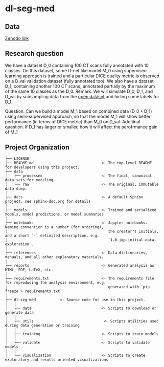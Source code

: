 dl-seg-med
==============================

Data
-----
[Zenodo link](https://zenodo.org/record/6802614)

Research question
------------------
We have a dataset D_0 containing 100 CT scans fully annotated with 10 classes. On this dataset, some U-net like model M_0 using supervised learning approach is trained and a particular DICE quality metric is observed on a D_val validation dataset (fully annotated too).
We also have a dataset D_1, containing another 100 CT scans, annotated partially by the maximum of the same 10 classes as the D_0.
Remark. We will simulate D_0, D_1, and D_val by subsampling data from the [open dataset](https://zenodo.org/record/6802614) and hiding some labels for D_1.

Question. Can we build a model M_1 based on combined data (D_0 + D_1) using semi-supervised approach, so that the model M_1 will show better performance (in terms of DICE metric) than M_0 on D_val.
Additinal question. If D_1 has larger or smaller, how it will affect the perofrmance gain of M_1

Project Organization
------------

    ├── LICENSE
    ├── README.md                               <- The top-level README for developers using this project.
    ├── data
    │   ├── processed                           <- The final, canonical data sets for modeling.
    │   └── raw                                 <- The original, immutable data dump.
    │
    ├── docs                                    <- A default Sphinx project; see sphinx-doc.org for details
    │
    ├── models                                  <- Trained and serialized models, model predictions, or model summaries
    │
    ├── notebooks                               <- Jupyter notebooks. Naming convention is a number (for ordering),
    │                                              the creator's initials, and a short `-` delimited description, e.g.
    │                                              `1.0-jqp-initial-data-exploration`.
    │
    ├── references                              <- Data dictionaries, manuals, and all other explanatory materials.
    │
    ├── reports                                 <- Generated analysis as HTML, PDF, LaTeX, etc.
    │
    ├── requirements.txt                        <- The requirements file for reproducing the analysis environment, e.g.
    │                                              generated with `pip freeze > requirements.txt`
    │
    ├── dl-seg-med           <- Source code for use in this project.
    │   │
    │   ├── data                                <- Scripts to download or generate data
    │   │
    │   ├── utils                                <- Scripts utilities used during data generation or training
    │   │
    │   ├── training                            <- Scripts to train models
    │   │
    │   ├── validate                            <- Scripts to validate models
    │   │
    │   └── visualization                       <- Scripts to create exploratory and results oriented visualizations
